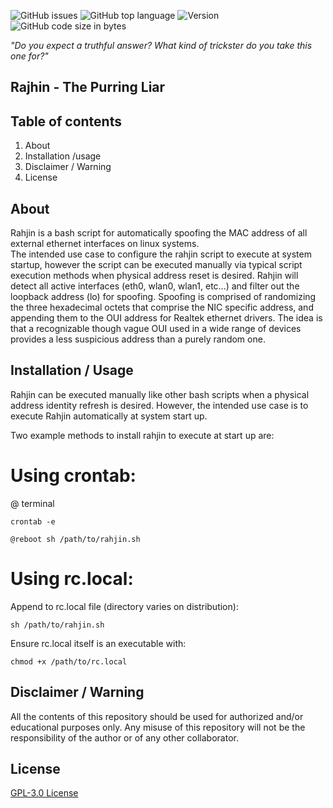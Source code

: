 ![GitHub issues](https://img.shields.io/github/issues/Operational-Sciences-Group/rajhin?logo=Github&style=plastic)
![GitHub top language](https://img.shields.io/github/languages/top/Operational-Sciences-Group/rajhin?logo=Bash&style=plastic)
![Version](https://img.shields.io/badge/Version-1.0-sucess?style=plastic)
![GitHub code size in bytes](https://img.shields.io/github/languages/code-size/Operational-Sciences-Group/rajhin?style=plastic)

*"Do you expect a truthful answer?  What kind of trickster do you take this one for?"*
## Rajhin - The Purring Liar

## Table of contents

1. About
2. Installation /usage
3. Disclaimer / Warning
4. License

## About

Rahjin is a bash script for automatically spoofing the MAC address of all external ethernet interfaces on linux systems.  
The intended use case to configure the rahjin script to execute at system startup, however the script can be executed manually via typical script execution methods when physical address reset is desired.
Rahjin will detect all active interfaces (eth0, wlan0, wlan1, etc...) and filter out the loopback address (lo) for spoofing.
Spoofing is comprised of randomizing the three hexadecimal octets that comprise the NIC specific address, and appending them to the OUI address for Realtek ethernet drivers.
The idea is that a recognizable though vague OUI used in a wide range of devices provides a less suspicious address than a purely random one.

## Installation / Usage

Rahjin can be executed manually like other bash scripts when a physical address identity refresh is desired.  However, the intended use case is to execute Rahjin automatically at system start up.

Two example methods to install rahjin to execute at start up are:

# Using crontab:

@ terminal

``` crontab -e ```

``` @reboot sh /path/to/rahjin.sh ```

# Using rc.local:

Append to rc.local file (directory varies on distribution):

``` sh /path/to/rahjin.sh ```

Ensure rc.local itself is an executable with:

``` chmod +x /path/to/rc.local ```

## Disclaimer / Warning

All the contents of this repository should be used for authorized and/or educational purposes only. Any misuse of this repository will not be the responsibility of the author or of any other collaborator.

## License

[GPL-3.0 License](https://github.com/JoustingZebra/Project-Birddog/blob/main/LICENSE)
